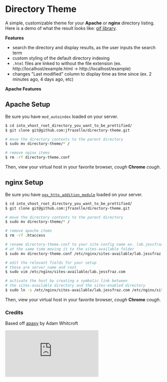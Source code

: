 # Directory Theme
A simple, customizable theme for your **Apache** or **nginx** directory listing.
Here is a demo of what the result looks like: [gif library](http://gifs.jessfraz.com).

**Features**

- search the directory and display results, as the user inputs the search term
- custom styling of the default directory indexing
- ```.html``` files are linked to without the file extension (ex. http://localhost/example.html -> http://localhost/example)
- changes "Last modified" column to display time as time since (ex. 2 minutes ago, 4 days ago, etc)

**Apache Features**

## Apache Setup
Be sure you have ```mod_autoindex``` loaded on your server.

```bash
$ cd into_vhost_root_directory_you_want_to_be_prettified/
$ git clone git@github.com:jfrazelle/directory-theme.git

# move the directory contents to the parent directory
$ sudo mv directory-theme/* /

# remove nginx items
$ rm -rf directory-theme.conf
```

Then, view your virtual host in your favorite browser, *cough* **Chrome** *cough*.

## nginx Setup
Be sure you have [```ngx_http_addition_module```](http://nginx.org/en/docs/http/ngx_http_addition_module.html) loaded on your server.

```bash
$ cd into_vhost_root_directory_you_want_to_be_prettified/
$ git clone git@github.com:jfrazelle/directory-theme.git

# move the directory contents to the parent directory
$ sudo mv directory-theme/* /

# remove apache items
$ rm -rf .htaccess

# rename directory-theme.conf to your site config name ex. lab.jessfraz.com
# at the same time moving it to the sites-available folder
$ sudo mv directory-theme.conf /etc/nginx/sites-available/lab.jessfraz.com

# edit the relevant fields for your setup
# these are server_name and root
$ sudo vim /etc/nginx/sites-available/lab.jessfraz.com

# activate the host by creating a symbolic link between
# the sites-available directory and the sites-enabled directory
$ sudo ln -s /etc/nginx/sites-available/lab.jessfraz.com /etc/nginx/sites-enabled/lab.jessfraz.com
```

Then, view your virtual host in your favorite browser, *cough* **Chrome** *cough*.

### Credits
Based off [apaxy](https://github.com/AdamWhitcroft/Apaxy) by Adam Whitcroft


[![Analytics](https://ga-beacon.appspot.com/UA-29404280-16/directory-theme/README.md)](https://github.com/jfrazelle/directory-theme)